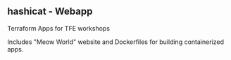 ## hashicat - Webapp
Terraform Apps for TFE workshops

Includes "Meow World" website and Dockerfiles for building containerized apps.
